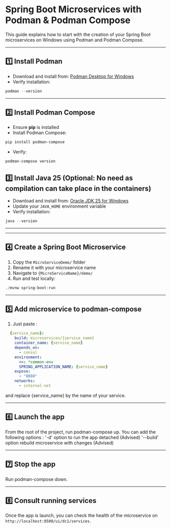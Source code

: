 # Spring Boot Microservices with Podman & Podman Compose

This guide explains how to start with the creation of your Spring Boot microservices on Windows using Podman and Podman Compose.

---

## 1️⃣ Install Podman

* Download and install from:
  [Podman Desktop for Windows](https://podman-desktop.io/downloads/windows)
* Verify installation:

```powershell
podman --version
```

---

## 2️⃣ Install Podman Compose

* Ensure **pip** is installed
* Install Podman Compose:

```powershell
pip install podman-compose
```

* Verify:

```powershell
podman-compose version
```

## 3️⃣ Install Java 25 (Optional: No need as compilation can take place in the containers)

* Download and install from:
  [Oracle JDK 25 for Windows](https://www.oracle.com/java/technologies/downloads/#jdk25-windows)
* Update your `JAVA_HOME` environment variable
* Verify installation:

```powershell
java --version
```

---


---

## 4️⃣ Create a Spring Boot Microservice

1. Copy the `MicroServiceDemo/` folder
2. Rename it with your microservice name
3. Navigate to `{MicroServiceName}/demo/`
4. Run and test locally:

```powershell
./mvnw spring-boot:run
```

---

## 5️⃣ Add microservice to podman-compose

1. Just paste :
  ```yaml
    {service_name}:
      build: microservices/{service_name}
      container_name: {service_name}
      depends_on:
        - consul
      environment:
        <<: *common-env
        SPRING_APPLICATION_NAME: {service_name}
      expose:
        - "8080"
      networks:
        - internal-net
  ``` 
  and replace {service_name} by the name of your service.

---

## 6️⃣ Launch the app

From the root of the project, run podman-compose up. You can add the following options :
  '-d' option to run the app detached (Advised)
  '--build' option rebuild microservice with changes (Advised)

---

## 7️⃣ Stop the app

Run podman-compose down.

---

## 8️⃣ Consult running services

Once the app is launch, you can check the health of the microservice on `http://localhost:8500/ui/dc1/services`.

